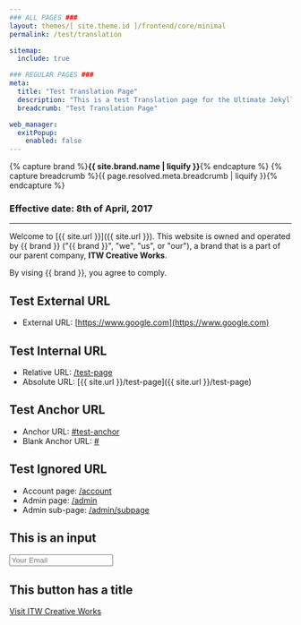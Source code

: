```yaml
---
### ALL PAGES ###
layout: themes/[ site.theme.id ]/frontend/core/minimal
permalink: /test/translation

sitemap:
  include: true

### REGULAR PAGES ###
meta:
  title: "Test Translation Page"
  description: "This is a test Translation page for the Ultimate Jekyll Manager."
  breadcrumb: "Test Translation Page"

web_manager:
  exitPopup:
    enabled: false
---
```


{% capture brand %}**{{ site.brand.name | liquify }}**{% endcapture %}
{% capture breadcrumb %}{{ page.resolved.meta.breadcrumb | liquify }}{% endcapture %}

### Effective date: <span class="text-primary">8th of April, 2017</span>
<hr>

Welcome to [{{ site.url }}]({{ site.url }}). This website is owned and operated by {{ brand }} ("{{ brand }}", "we", "us", or "our"), a brand that is a part of our parent company, **ITW Creative Works**.

By vising {{ brand }}, you agree to comply.

## Test External URL
- External URL: [https://www.google.com](https://www.google.com)

## Test Internal URL
- Relative URL: [/test-page](/test-page)
- Absolute URL: [{{ site.url }}/test-page]({{ site.url }}/test-page)

## Test Anchor URL
- Anchor URL: [#test-anchor](#test-anchor)
- Blank Anchor URL: [#](#)

## Test Ignored URL
- Account page: [/account](/account)
- Admin page: [/admin](/admin)
- Admin sub-page: [/admin/subpage](/admin/subpage)

## This is an input
<div class="form-group">
  <input type="email" name="slap_honey" class="form-control" placeholder="Your Email">
</div>

## This button has a title
<a href="https://itwcreativeworks.com" class="btn btn-primary" title="Visit ITW Creative Works">Visit ITW Creative Works</a>
